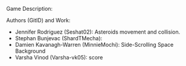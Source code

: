 Game Description:

Authors (GitID) and Work:
- Jennifer Rodriguez (Seshat02): Asteroids movement and collision.
- Stephan Bunjevac (ShardTMecha):
- Damien Kavanagh-Warren (MinnieMochi): Side-Scrolling Space Background
- Varsha Vinod (Varsha-vk05): score
